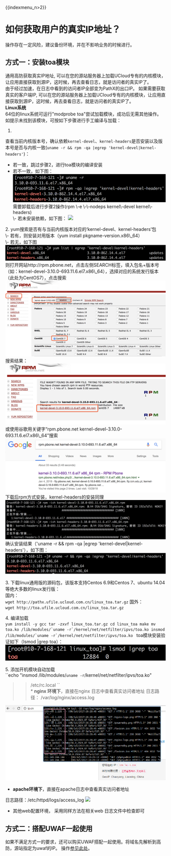 {{indexmenu_n>2}}

# 如何获取用户的真实IP地址？

操作存在一定风险，建议备份环境，并在不影响业务的时候进行。

## 方式一：安装toa模块

通用高防获取真实IP地址,
可以在您的源站服务器上加载UCloud专有的内核模块，让应用直接获取到源IP，这时候，再去查看日志，就是访问者的真实IP了。  
由于经过加速，在日志中看到的访问者IP全部变为PathX的出口IP。 如果需要获取真实的客户端IP,
可以在您的源站服务器上加载UCloud专有的内核模块，让应用直接获取到源IP，这时候，再去查看日志，就是访问者的真实IP了。  
**Linux系统**  
64位的linux系统可运行"modprobe toa"尝试加载模块，成功后无需其他操作。  
如提示未找到该模块，可按如下步骤进行手工编译与加载：

1.
查看当前内核版本号，确认依赖```kernel-devel```、```kernel-headers```是否安装以及版本号是否与内核一致(```uname
-r && rpm -qa |egrep 'kernel-devel|kernel-headers'```)：  
- 若一致，跳过步骤2，进行toa模块的编译安装  
- 若不一致，如下图：  
![](/images/toa_201810301429.png) 需要卸载后进行步骤2操作(rpm \\-e
\\-\\-nodeps kernel\\-devel kernel\\-headers)  
\\- 若未安装依赖，如下图： ![](/network/pathx/toa_201810301432.png)

  
2\. yum搜索是否有与当前内核版本对应的‘kernel-devel、kernel-headers’包  
\\- 若有，则安装对用版本（yum install pkgname-version.x86\\\_64）  
\\- 若无，如下图  
![](/images/toa_201810301443.png)  
则打开网站http://rpm.pbone.net，点击左侧SEARCH标签，填入包名+版本号（如：kernel-devel-3.10.0-693.11.6.el7.x86\\\_64），选择对应的系统发行版本（此处为CentOS7），点击搜索  
![](/images/toa_201810301447.png) 搜索结果：
![](/images/toa_201810301449.png) 或使用谷歌用关键字“rpm.pbone.net
kernel-devel-3.10.0-693.11.6.el7.x86\\\_64”搜索
![](/images/toa_201810301450.png) 下载后rpm方式安装，kernel-headers的安装同理
![](/images/toa_201810301452.png) 确认安装结果（'uname -r && rpm -qa
|egrep 'kernel-devel|kernel-headers'），如下图：
![](/images/toa_201810301453.png)

  
3\. 下载linux通用版的源码包，该版本支持Centos 6.9和Centos 7、ubuntu
14.04等绝大多数的linux发行版：  
国内：  
`wget http://pathx.ufile.ucloud.com.cn/linux_toa.tar.gz` 国外：  
`wget http://toa.ufile.ucloud.com.cn/linux_toa.tar.gz`

  
4\. 编译加载  
``yum install -y gcc
tar -zxvf linux_toa.tar.gz
cd linux_toa
make
mv toa.ko /lib/modules/`uname -r`/kernel/net/netfilter/ipvs/toa.ko
insmod /lib/modules/`uname -r`/kernel/net/netfilter/ipvs/toa.ko
`` toa模块安装验证如下（lsmod |grep toa）：
![](/images/toa_201810301534.png)

  
5\. 添加开机模块自动加载  
``echo "insmod /lib/modules/`uname -r`/kernel/net/netfilter/ipvs/toa.ko"
>> /etc/rc.local
``  
\* **nginx 环境下**，直接在nginx 日志中查看真实访问者地址 日志路径： /var/log/nginx/access.log

![](/images/nginx_真实地址.png)

  - **apache环境下**，直接在apache日志中查看真实访问者地址  

日志路径：/etc/httpd/logs/access\_log ![](/network/pathx/apache获取真实地址.png)

  - 其他web配置环境， 采用同样方法在相关web 日志文件中检查即可  

## 方式二：搭配UWAF一起使用

如果不满足方式一的要求，还可以购买UWAF搭配一起使用。将域名先解析到高防，源站指定为uwaf的IP。
操作[参见此处](/security/uewaf/common/ads)。
